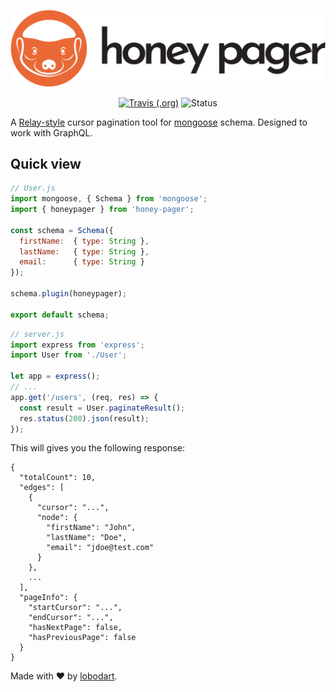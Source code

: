 <p align="center">
  <img src="https://github.com/codeinbrain/honey-pager/blob/master/docs/honeypager.png" width="700" title="HoneyPager">
</p>

<p align="center">
  <a href="https://travis-ci.org/codeinbrain/honey-pager"><img src="https://img.shields.io/travis/codeinbrain/honey-pager.svg" title="Travis (.org)"></a>
  <img src="https://img.shields.io/badge/status-experimental-orange.svg" title="Status">
</p>

A [Relay-style](https://facebook.github.io/relay/graphql/connections.htm) cursor pagination tool for [mongoose](https://github.com/Automattic/mongoose) schema. Designed to work with GraphQL.

## Quick view

```javascript
// User.js
import mongoose, { Schema } from 'mongoose';
import { honeypager } from 'honey-pager';

const schema = Schema({
  firstName:  { type: String },
  lastName:   { type: String },
  email:      { type: String }
});

schema.plugin(honeypager);

export default schema;
```

```javascript
// server.js
import express from 'express';
import User from './User';

let app = express();
// ...
app.get('/users', (req, res) => {
  const result = User.paginateResult();
  res.status(200).json(result);
});
```
This will gives you the following response:
```
{
  "totalCount": 10,
  "edges": [
    {
      "cursor": "...",
      "node": {
        "firstName": "John",
        "lastName": "Doe",
        "email": "jdoe@test.com"
      }
    },
    ...
  ],
  "pageInfo": {
    "startCursor": "...",
    "endCursor": "...",
    "hasNextPage": false,
    "hasPreviousPage": false
  }
}
```

Made with :heart: by [lobodart](https://github.com/lobodart).

